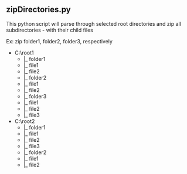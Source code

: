 ## zipDirectories.py

This python script will parse through selected root directories and
zip all subdirectories - with their child files

Ex: zip folder1, folder2, folder3, respectively


* C:\\root1
  *  |_ folder1
    *   |_ file1
    *    |_ file2
  *  |_ folder2
    *    |_ file1
    *    |_ file2
  *  |_ folder3
    *    |_ file1
    *    |_ file2
    *    |_ file3
* C:\\root2
  *  |_ folder1
    *   |_ file1
    *   |_ file2
    *   |_ file3
  *  |_ folder2
    *    |_ file1
    *    |_ file2
